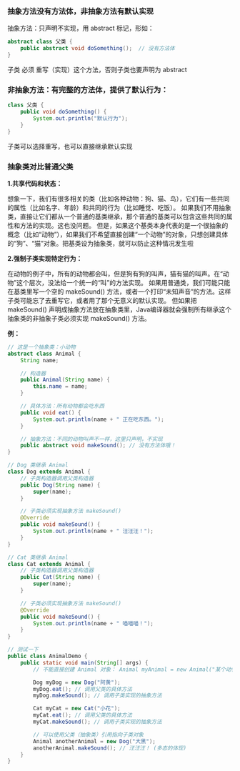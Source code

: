 ### 抽象方法没有方法体，非抽象方法有默认实现

抽象方法：只声明不实现，用 abstract 标记，形如：
```Java
abstract class 父类 {
    public abstract void doSomething();  // 没有方法体
}
```
子类 必须 重写（实现）这个方法，否则子类也要声明为 abstract 

### 非抽象方法：有完整的方法体，提供了默认行为：
```Java
class 父类 {
    public void doSomething() {
        System.out.println("默认行为");
    }
}
```
子类可以选择重写，也可以直接继承默认实现

### 抽象类对比普通父类

**1.共享代码和状态：**

想象一下，我们有很多相关的类（比如各种动物：狗、猫、鸟），它们有一些共同的属性（比如名字、年龄）和共同的行为（比如睡觉、吃饭）。
如果我们不用抽象类，直接让它们都从一个普通的基类继承，那个普通的基类可以包含这些共同的属性和方法的实现。这也没问题。
但是，如果这个基类本身代表的是一个很抽象的概念（比如“动物”），如果我们不希望直接创建“一个动物”的对象，只想创建具体的“狗”、“猫”对象。把基类设为抽象类，就可以防止这种情况发生啦

**2.强制子类实现特定行为：**

在动物的例子中，所有的动物都会叫，但是狗有狗的叫声，猫有猫的叫声。在“动物”这个层次，没法给一个统一的“叫”的方法实现。
如果用普通类，我们可能只能在基类里写一个空的 makeSound() 方法，或者一个打印“未知声音”的方法。这样子类可能忘了去重写它，或者用了那个无意义的默认实现。
但如果把 makeSound() 声明成抽象方法放在抽象类里，Java编译器就会强制所有继承这个抽象类的非抽象子类必须实现 makeSound() 方法。


**例：**
```Java
// 这是一个抽象类：小动物
abstract class Animal {
    String name;

    // 构造器
    public Animal(String name) {
        this.name = name;
    }

    // 具体方法：所有动物都会吃东西
    public void eat() {
        System.out.println(name + " 正在吃东西。");
    }

    // 抽象方法：不同的动物叫声不一样，这里只声明，不实现
    public abstract void makeSound(); // 没有方法体哦！
}

// Dog 类继承 Animal
class Dog extends Animal {
    // 子类构造器调用父类构造器
    public Dog(String name) {
        super(name);
    }

    // 子类必须实现抽象方法 makeSound()
    @Override
    public void makeSound() {
        System.out.println(name + " 汪汪汪！");
    }
}

// Cat 类继承 Animal
class Cat extends Animal {
    // 子类构造器调用父类构造器
    public Cat(String name) {
        super(name);
    }

    // 子类必须实现抽象方法 makeSound()
    @Override
    public void makeSound() {
        System.out.println(name + " 喵喵喵！");
    }
}

// 测试一下
public class AnimalDemo {
    public static void main(String[] args) {
        // 不能直接创建 Animal 对象： Animal myAnimal = new Animal("某个动物"); // 错误！

        Dog myDog = new Dog("阿黄");
        myDog.eat(); // 调用父类的具体方法
        myDog.makeSound(); // 调用子类实现的抽象方法

        Cat myCat = new Cat("小花");
        myCat.eat(); // 调用父类的具体方法
        myCat.makeSound(); // 调用子类实现的抽象方法

        // 可以使用父类（抽象类）引用指向子类对象
        Animal anotherAnimal = new Dog("大黑");
        anotherAnimal.makeSound(); // 汪汪汪！ (多态的体现)
    }
}

```

